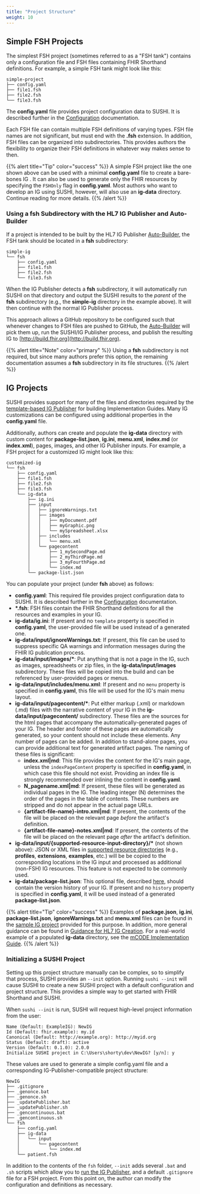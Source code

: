 ```yaml
---
title: "Project Structure"
weight: 10
---
```


## Simple FSH Projects

The simplest FSH project (sometimes referred to as a "FSH tank") contains only a configuration file and FSH files containing FHIR Shorthand definitions. For example, a simple FSH tank might look like this:

```text
simple-project
├── config.yaml
├── file1.fsh
├── file2.fsh
└── file3.fsh
```

The **config.yaml** file provides project configuration data to SUSHI. It is described further in the [Configuration](/sushi/configuration/) documentation.

Each FSH file can contain multiple FSH definitions of varying types. FSH file names are not significant, but must end with the **.fsh** extension. In addition, FSH files can be organized into subdirectories. This provides authors the flexibility to organize their FSH definitions in whatever way makes sense to then.

{{% alert title="Tip" color="success" %}}
A simple FSH project like the one shown above can be used with a minimal **config.yaml** file to create a bare-bones IG . It can also be used to generate only the FHIR resources by specifying the `FSHOnly` flag in **config.yaml**. Most authors who want to develop an IG using SUSHI, however, will also use an **ig-data** directory. Continue reading for more details.
{{% /alert %}}

### Using a fsh Subdirectory with the HL7 IG Publisher and Auto-Builder

If a project is intended to be built by the HL7 IG Publisher [Auto-Builder](https://github.com/FHIR/auto-ig-builder/blob/master/README.md), the FSH tank should be located in a **fsh** subdirectory:

```text
simple-ig
└── fsh
    ├── config.yaml
    ├── file1.fsh
    ├── file2.fsh
    └── file3.fsh
```

When the IG Publisher detects a **fsh** subdirectory, it will automatically run SUSHI on that directory and output the SUSHI results to the _parent_ of the **fsh** subdirectory (e.g., the **simple-ig** directory in the example above). It will then continue with the normal IG Publisher process.

This approach allows a GitHub repository to be configured such that whenever changes to FSH files are pushed to GitHub, the [Auto-Builder](https://github.com/FHIR/auto-ig-builder/blob/master/README.md) will pick them up, run the SUSHI/IG Publisher process, and publish the resulting IG to [http://build.fhir.org](http://build.fhir.org).

{{% alert title="Note" color="primary" %}}
Using a **fsh** subdirectory is not required, but since many authors prefer this option, the remaining documentation assumes a **fsh** subdirectory in its file structures.
{{% /alert %}}

## IG Projects

SUSHI provides support for many of the files and directories required by the [template-based IG Publisher](https://build.fhir.org/ig/FHIR/ig-guidance/) for building Implementation Guides. Many IG customizations can be configured using additional properties in the **config.yaml** file.

Additionally, authors can create and populate the **ig-data** directory with custom content for **package-list.json**, **ig.ini**, **menu.xml**, **index.md** (or **index.xml**), pages, images, and other IG Publisher inputs.  For example, a FSH project for a customized IG might look like this:

```text
customized-ig
└── fsh
    ├── config.yaml
    ├── file1.fsh
    ├── file2.fsh
    ├── file3.fsh
    └── ig-data
        ├── ig.ini
        ├── input
        │   ├── ignoreWarnings.txt
        │   ├── images
        │   │   ├── myDocument.pdf
        │   │   ├── myGraphic.png
        │   │   └── mySpreadsheet.xlsx
        │   ├── includes
        │   │   └── menu.xml
        │   └── pagecontent
        │       ├── 1_mySecondPage.md
        │       ├── 2_myThirdPage.md
        │       ├── 3_myFourthPage.md
        │       └── index.md
        └── package-list.json
```

You can populate your project (under **fsh** above) as follows:

* **config.yaml**: This required file provides project configuration data to SUSHI. It is described further in the [Configuration](/sushi/configuration/) documentation.
* **\*.fsh**: FSH files contain the FHIR Shorthand definitions for all the resources and examples in your IG.
* **ig-data/ig.ini**: If present and no `template` property is specified in **config.yaml**, the user-provided file will be used instead of a generated one.
* **ig-data/input/ignoreWarnings.txt**: If present, this file can be used to suppress specific QA warnings and information messages during the FHIR IG publication process.
* **ig-data/input/images/\***: Put anything that is not a page in the IG, such as images, spreadsheets or zip files, in the **ig-data/input/images** subdirectory. These files will be copied into the build and can be referenced by user-provided pages or menus.
* **ig-data/input/includes/menu.xml**: If present and no `menu` property is specified in **config.yaml**, this file will be used for the IG's main menu layout.
* **ig-data/input/pagecontent/\***: Put either markup (.xml) or markdown (.md) files with the narrative content of your IG in the **ig-data/input/pagecontent/** subdirectory. These files are the sources for the html pages that accompany the automatically-generated pages of your IG. The header and footer of these pages are automatically generated, so your content should not include these elements. Any number of pages can be added. In addition to stand-alone pages, you can provide additional text for generated artifact pages. The naming of these files is significant:
  * **index.xml\|md**: This file provides the content for the IG's main page, unless the `indexPageContent` property is specified in **config.yaml**, in which case this file should not exist. Providing an index file is strongly recommended over inlining the content in **config.yaml**.
  * **N\_pagename.xml\|md**: If present, these files will be generated as individual pages in the IG. The leading integer (N) determines the order of the pages in the table of contents. These numbers are stripped and do not appear in the actual page URLs.
  * **{artifact-file-name}-intro.xml\|md**: If present, the contents of the file will be placed on the relevant page _before_ the artifact's definition.
  * **{artifact-file-name}-notes.xml\|md**: If present, the contents of the file will be placed on the relevant page _after_ the artifact's definition.
* **ig-data/input/{supported-resource-input-directory}/\*** (not shown above): JSON or XML files in [supported resource directories](https://build.fhir.org/ig/FHIR/ig-guidance/using-templates.html#root.input) (e.g., **profiles**, **extensions**, **examples**, etc.) will be be copied to the corresponding locations in the IG input and processed as additional (non-FSH) IG resources. This feature is not expected to be commonly used.
* **ig-data/package-list.json**: This optional file, described [here](https://confluence.hl7.org/display/FHIR/FHIR+IG+PackageList+doco), should contain the version history of your IG. If present and no `history` property is specified in **config.yaml**, it will be used instead of a generated **package-list.json**.

{{% alert title="Tip" color="success" %}}
Examples of **package.json**, **ig.ini**, **package-list.json**, **ignoreWarnings.txt** and **menu.xml** files can be found in the [sample IG project](https://github.com/FHIR/sample-ig) provided for this purpose. In addition, more general guidance can be found in [Guidance for HL7 IG Creation](https://build.fhir.org/ig/FHIR/ig-guidance/). For a real-world example of a populated **ig-data** directory, see the [mCODE Implementation Guide](https://github.com/standardhealth/fsh-mcode).
{{% /alert %}}

### Initializing a SUSHI Project
Setting up this project structure manually can be complex, so to simplify that process, SUSHI provides an `--init` option. Running `sushi --init` will cause SUSHI to create a new SUSHI project with a default configuration and project structure. This provides a simple way to get started with FHIR Shorthand and SUSHI.

When `sushi --init` is run, SUSHI will request high-level project information from the user:
```text
Name (Default: ExampleIG): NewIG
Id (Default: fhir.example): my.id
Canonical (Default: http://example.org): http://myid.org
Status (Default: draft): active
Version (Default: 0.1.0): 2.0.0
Initialize SUSHI project in C:\Users\shorty\dev\NewIG? [y/n]: y
```
These values are used to generate a simple config.yaml file and a corresponding IG-Publisher-compatible project structure:
```text
NewIG
├── .gitignore
├── _genonce.bat     
├── _genonce.sh           
├── _updatePublisher.bat  
├── _updatePublisher.sh 
├── _gencontinuous.bat 
├── _gencontinuous.sh  
└── fsh
    ├── config.yaml   
    ├── ig-data
    │   └── input
    │       └── pagecontent
    │           └── index.md  
    └── patient.fsh    
```
In addition to the contents of the `fsh` folder, `--init` adds several `.bat` and `.sh` scripts which allow you to [run the IG Publisher](/docs/sushi/running/#downloading-the-ig-publisher), and a default `.gitignore` file for a FSH project. From this point on, the author can modify the configuration and definitions as necessary.
